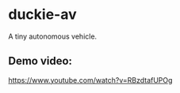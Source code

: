 # duckie-av

A tiny autonomous vehicle.

## Demo video:
https://www.youtube.com/watch?v=RBzdtafUPOg

